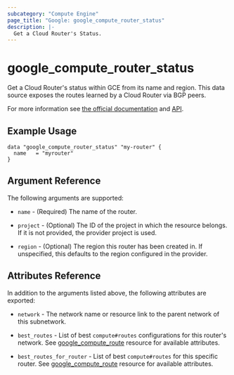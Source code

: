 ```yaml
---
subcategory: "Compute Engine"
page_title: "Google: google_compute_router_status"
description: |-
  Get a Cloud Router's Status.
---
```


# google\_compute\_router\_status

Get a Cloud Router's status within GCE from its name and region. This data source exposes the
routes learned by a Cloud Router via BGP peers.

For more information see [the official documentation](https://cloud.google.com/network-connectivity/docs/router/how-to/viewing-router-details)
and
[API](https://cloud.google.com/compute/docs/reference/rest/v1/routers/getRouterStatus).

## Example Usage

```hcl
data "google_compute_router_status" "my-router" {
  name   = "myrouter"
}
```

## Argument Reference

The following arguments are supported:

* `name` - (Required) The name of the router.

* `project` - (Optional) The ID of the project in which the resource
    belongs. If it is not provided, the provider project is used.

* `region` - (Optional) The region this router has been created in. If
    unspecified, this defaults to the region configured in the provider.


## Attributes Reference

In addition to the arguments listed above, the following attributes are exported:

* `network` - The network name or resource link to the parent
    network of this subnetwork.

* `best_routes` - List of best `compute#routes` configurations for this router's network. See [google_compute_route](https://registry.terraform.io/providers/hashicorp/google/latest/docs/resources/compute_route) resource for available attributes.

* `best_routes_for_router` - List of best `compute#routes` for this specific router. See [google_compute_route](https://registry.terraform.io/providers/hashicorp/google/latest/docs/resources/compute_route) resource for available attributes.
